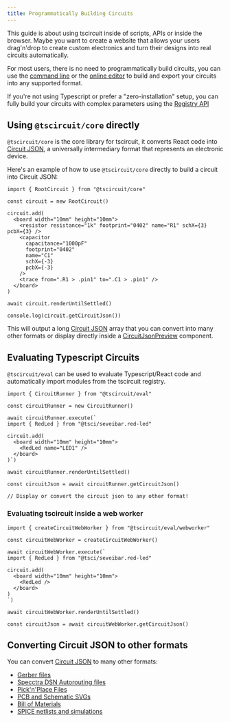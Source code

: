 ```yaml
---
title: Programmatically Building Circuits
---
```


This guide is about using tscircuit inside of scripts, APIs or inside the browser. Maybe you want to create a website that allows your users drag'n'drop to create custom electronics and turn their designs into real circuits automatically.

For most users, there is no need to programmatically build circuits, you can use the [command line](../command-line/tsci-dev.md) or the [online editor](../intro/quickstart-web.md) to build and export your circuits into any supported format.

If you're not using Typescript or prefer a "zero-installation" setup, you can fully build your circuits with complex parameters using the [Registry API](../web-apis/the-registry-api.md)

## Using `@tscircuit/core` directly

`@tscircuit/core` is the core library for tscircuit, it converts React code into [Circuit JSON](https://github.com/tscircuit/circuit-json), a universally intermediary format that represents an electronic device.

Here's an example of how to use `@tscircuit/core` directly to build a circuit into Circuit JSON:

```tsx
import { RootCircuit } from "@tscircuit/core"

const circuit = new RootCircuit()

circuit.add(
  <board width="10mm" height="10mm">
    <resistor resistance="1k" footprint="0402" name="R1" schX={3} pcbX={3} />
    <capacitor
      capacitance="1000pF"
      footprint="0402"
      name="C1"
      schX={-3}
      pcbX={-3}
    />
    <trace from=".R1 > .pin1" to=".C1 > .pin1" />
  </board>
)

await circuit.renderUntilSettled()

console.log(circuit.getCircuitJson())
```

This will output a long [Circuit JSON](https://github.com/tscircuit/circuit-json) array that you can convert into many
other formats or display directly inside a [CircuitJsonPreview](./displaying-circuit-json-on-a-webpage.mdx) component.

## Evaluating Typescript Circuits

`@tscircuit/eval` can be used to evaluate Typescript/React code and
automatically import modules from the tscircuit registry.

```tsx
import { CircuitRunner } from "@tscircuit/eval"

const circuitRunner = new CircuitRunner()

await circuitRunner.execute(`
import { RedLed } from "@tsci/seveibar.red-led"

circuit.add(
  <board width="10mm" height="10mm">
    <RedLed name="LED1" />
  </board>
)`)

await circuitRunner.renderUntilSettled()

const circuitJson = await circuitRunner.getCircuitJson()

// Display or convert the circuit json to any other format!
```

### Evaluating tscircuit inside a web worker

```tsx
import { createCircuitWebWorker } from "@tscircuit/eval/webworker"

const circuitWebWorker = createCircuitWebWorker()

await circuitWebWorker.execute(`
import { RedLed } from "@tsci/seveibar.red-led"

circuit.add(
  <board width="10mm" height="10mm">
    <RedLed />
  </board>
)
`)

await circuitWebWorker.renderUntilSettled()

const circuitJson = await circuitWebWorker.getCircuitJson()
```

## Converting Circuit JSON to other formats

You can convert [Circuit JSON](https://github.com/tscircuit/circuit-json) to many
other formats:

- [Gerber files](https://github.com/tscircuit/circuit-json-to-gerber)
- [Specctra DSN Autorouting files](https://github.com/tscircuit/dsn-converter)
- [Pick'n'Place Files](https://github.com/tscircuit/circuit-json-to-pnp-csv)
- [PCB and Schematic SVGs](https://github.com/tscircuit/circuit-to-svg)
- [Bill of Materials](https://github.com/tscircuit/circuit-json-to-bom-csv)
- [SPICE netlists and simulations](https://github.com/tscircuit/circuit-json-to-spice)
